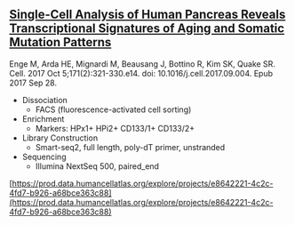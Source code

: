 ## [Single-Cell Analysis of Human Pancreas Reveals Transcriptional Signatures of Aging and Somatic Mutation Patterns](https://www.ncbi.nlm.nih.gov/pubmed/28965763)<br>
Enge M, Arda HE, Mignardi M, Beausang J, Bottino R, Kim SK, Quake SR.<br>
Cell. 2017 Oct 5;171(2):321-330.e14. doi: 10.1016/j.cell.2017.09.004. Epub 2017 Sep 28.<br>

- Dissociation 
  - FACS (fluorescence-activated cell sorting)
- Enrichment
  - Markers: HPx1+ HPi2+ CD133/1+ CD133/2+
- Library Construction
  - Smart-seq2, full length, poly-dT primer, unstranded
- Sequencing
  - Illumina NextSeq 500, paired_end

[https://prod.data.humancellatlas.org/explore/projects/e8642221-4c2c-4fd7-b926-a68bce363c88](https://prod.data.humancellatlas.org/explore/projects/e8642221-4c2c-4fd7-b926-a68bce363c88)
